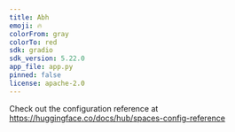 ```yaml
---
title: Abh
emoji: 🔥
colorFrom: gray
colorTo: red
sdk: gradio
sdk_version: 5.22.0
app_file: app.py
pinned: false
license: apache-2.0
---
```


Check out the configuration reference at https://huggingface.co/docs/hub/spaces-config-reference
